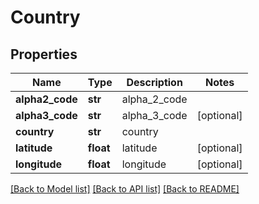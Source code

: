 # Country

## Properties
Name | Type | Description | Notes
------------ | ------------- | ------------- | -------------
**alpha2_code** | **str** | alpha_2_code | 
**alpha3_code** | **str** | alpha_3_code | [optional] 
**country** | **str** | country | 
**latitude** | **float** | latitude | [optional] 
**longitude** | **float** | longitude | [optional] 

[[Back to Model list]](../README.md#documentation-for-models) [[Back to API list]](../README.md#documentation-for-api-endpoints) [[Back to README]](../README.md)


